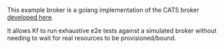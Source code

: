 This example broker is a golang implementation of the CATS broker
[developed here](https://github.com/cloudfoundry-attic/cli-acceptance-tests/blob/master/gats/assets/service_broker/README.md).

It allows Kf to run exhaustive e2e tests against a simulated broker
without needing to wait for real resources to be provisioned/bound.